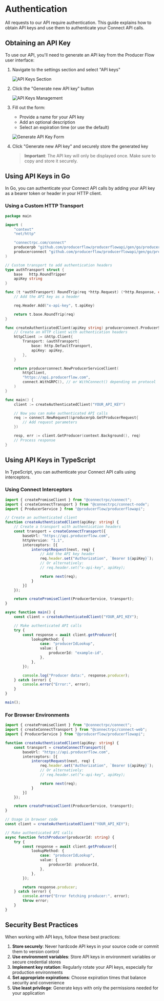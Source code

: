# Authentication

All requests to our API require authentication. This guide explains how to obtain API keys and use them to authenticate your Connect API calls.

## Obtaining an API Key

To use our API, you'll need to generate an API key from the Producer Flow user interface:

1. Navigate to the settings section and select "API keys"

   ![API Keys Section](/img/getting-api-key/getting-api-key-01.png)

2. Click the "Generate new API key" button

   ![API Keys Management](/img/getting-api-key/getting-api-key-02.png)

3. Fill out the form:
   - Provide a name for your API key
   - Add an optional description
   - Select an expiration time (or use the default)

   ![Generate API Key Form](/img/getting-api-key/getting-api-key-03.png)

4. Click "Generate new API key" and securely store the generated key

   > **Important**: The API key will only be displayed once. Make sure to copy and store it securely.

## Using API Keys in Go

In Go, you can authenticate your Connect API calls by adding your API key as a bearer token or header in your HTTP client.

### Using a Custom HTTP Transport

```go
package main

import (
    "context"
    "net/http"

    "connectrpc.com/connect"
    producerpb "github.com/producerflow/producerflowapi/gen/go/producerflow/producer/v1"
    producerconnect "github.com/producerflow/producerflowapi/gen/go/producerflow/producer/v1/producerv1connect"
)

// Custom transport to add authentication headers
type authTransport struct {
    base   http.RoundTripper
    apiKey string
}

func (t *authTransport) RoundTrip(req *http.Request) (*http.Response, error) {
    // Add the API key as a header

    req.Header.Add("x-api-key", t.apiKey)

    return t.base.RoundTrip(req)
}

func createAuthenticatedClient(apiKey string) producerconnect.ProducerServiceClient {
    // Create an HTTP client with authentication headers
    httpClient := &http.Client{
        Transport: &authTransport{
            base: http.DefaultTransport,
            apiKey: apiKey,
        },
    }

    return producerconnect.NewProducerServiceClient(
        httpClient,
        "https://api.producerflow.com",
        connect.WithGRPC(), // or WithConnect() depending on protocol
    )
}

func main() {
    client := createAuthenticatedClient("YOUR_API_KEY")

    // Now you can make authenticated API calls
    req := connect.NewRequest(&producerpb.GetProducerRequest{
        // Add request parameters
    })

    resp, err := client.GetProducer(context.Background(), req)
    // Process response
}
```

## Using API Keys in TypeScript

In TypeScript, you can authenticate your Connect API calls using interceptors.

### Using Connect Interceptors

```typescript
import { createPromiseClient } from "@connectrpc/connect";
import { createConnectTransport } from "@connectrpc/connect-node";
import { ProducerService } from "@producerflow/producerflowapi";

// Create an authenticated client
function createAuthenticatedClient(apiKey: string) {
    // Create a transport with authentication headers
    const transport = createConnectTransport({
        baseUrl: "https://api.producerflow.com",
        httpVersion: "1.1",
        interceptors: [{
            interceptRequest(next, req) {
                // Add the API key header
                req.header.set("Authorization", `Bearer ${apiKey}`);
                // Or alternatively:
                // req.header.set("x-api-key", apiKey);

                return next(req);
            }
        }]
    });

    return createPromiseClient(ProducerService, transport);
}

async function main() {
    const client = createAuthenticatedClient("YOUR_API_KEY");

    // Make authenticated API calls
    try {
        const response = await client.getProducer({
            lookupMethod: {
                case: "producerIdLookup",
                value: {
                    producerId: "example-id",
                },
            },
        });

        console.log("Producer data:", response.producer);
    } catch (error) {
        console.error("Error:", error);
    }
}

main();
```

### For Browser Environments

```typescript
import { createPromiseClient } from "@connectrpc/connect";
import { createConnectTransport } from "@connectrpc/connect-web";
import { ProducerService } from "@producerflow/producerflowapi";

function createAuthenticatedClient(apiKey: string) {
    const transport = createConnectTransport({
        baseUrl: "https://api.producerflow.com",
        interceptors: [{
            interceptRequest(next, req) {
                req.header.set("Authorization", `Bearer ${apiKey}`);
                // Or alternatively:
                // req.header.set("x-api-key", apiKey);

                return next(req);
            }
        }]
    });

    return createPromiseClient(ProducerService, transport);
}

// Usage in browser code
const client = createAuthenticatedClient("YOUR_API_KEY");

// Make authenticated API calls
async function fetchProducer(producerId: string) {
    try {
        const response = await client.getProducer({
            lookupMethod: {
                case: "producerIdLookup",
                value: {
                    producerId: producerId,
                },
            },
        });

        return response.producer;
    } catch (error) {
        console.error("Error fetching producer:", error);
        throw error;
    }
}
```

## Security Best Practices

When working with API keys, follow these best practices:

1. **Store securely**: Never hardcode API keys in your source code or commit them to version control
2. **Use environment variables**: Store API keys in environment variables or secure credential stores
3. **Implement key rotation**: Regularly rotate your API keys, especially for production environments
4. **Set appropriate expirations**: Choose expiration times that balance security and convenience
5. **Use least privilege**: Generate keys with only the permissions needed for your application
